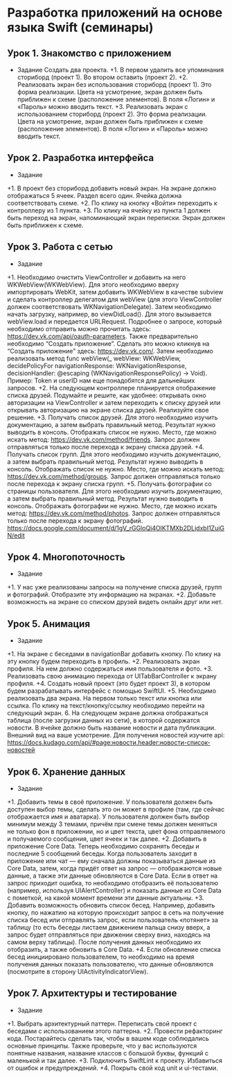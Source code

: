 # Разработка приложений на основе языка Swift (семинары)

## Урок 1. Знакомство с приложением

- Задание
Создать два проекта.
+1. В первом удалить все упоминания сториборд (проект 1).
Во втором оставить (проект 2).
+2. Реализовать экран без использования сториборд (проект 1).
Это форма реализации.
Цвета на усмотрение, экран должен быть приближен к схеме (расположение элементов).
В поля «Логин» и «Пароль» можно вводить текст.
+3. Реализовать экран с использованием сториборд (проект 2).
Это форма реализации.
Цвета на усмотрение, экран должен быть приближен к схеме (расположение элементов).
В поля «Логин» и «Пароль» можно вводить текст.

## Урок 2. Разработка интерфейса

- Задание

+1. В проект без сториборд добавить новый экран. На экране должно отображаться 5 ячеек. Раздел всего один. Ячейка должна соответствовать схеме.
+2. По клику на кнопку «Войти» переходить к контроллеру из 1 пункта.
+3. По клику на ячейку из пункта 1 должен быть переход на экран, напоминающий экран переписки. Экран должен быть приближен к схеме.

## Урок 3. Работа с сетью

- Задание

+1. Необходимо очистить ViewController и добавить на него WKWebView(WKWebView). Для этого необходимо вверху импортировать WebKit, затем добавить WKWebView в качестве subview и сделать контроллер делегатом для webView (для этого ViewController должен соответствовать WKNavigationDelegate). Затем необходимо начать загрузку, например, во viewDidLoad(). Для этого вызывается webView.load и передается URLRequest. Подробнее о запросе, который необходимо отправить можно прочитать здесь: https://dev.vk.com/api/oauth-parameters. Также предварительно необходимо “Создать приложение”. Сделать это можно кликнув на “Создать приложение” здесь: https://dev.vk.com/. Затем необходимо реализовать метод func webView(_ webView: WKWebView, decidePolicyFor navigationResponse: WKNavigationResponse, decisionHandler: @escaping (WKNavigationResponsePolicy) -> Void). Пример:
Token и userID нам еще понадобятся для дальнейших запросов.
+2. На следующем контроллере планируется отображение списка друзей. Подумайте и решите, как удобнее: открывать окно авторизации на ViewController и затем переходить к списку друзей или открывать авторизацию на экране списка друзей. Реализуйте свое решение.
+3. Получать список друзей. Для этого необходимо изучить документацию, а затем выбрать правильный метод. Результат нужно выводить в консоль. Отображать список не нужно. Место, где можно искать метод: https://dev.vk.com/method/friends.
Запрос должен отправляться только после перехода к экрану списка друзей.
+4. Получать список групп. Для этого необходимо изучить документацию, а затем выбрать правильный метод. Результат нужно выводить в консоль. Отображать список не нужно. Место, где можно искать метод: https://dev.vk.com/method/groups.
Запрос должен отправляться только после перехода к экрану списка групп.
+5. Получать фотографии со страницы пользователя. Для этого необходимо изучить документацию, а затем выбрать правильный метод. Результат нужно выводить в консоль. Отображать фотографии не нужно. Место, где можно искать метод: https://dev.vk.com/method/photos.
Запрос должен отправляться только после перехода к экрану фотографий.
https://docs.google.com/document/d/1gV_rGGloQj4OlKTMXb2DLjdxbI1ZuiGN/edit

## Урок 4. Многопоточность

- Задание

+1. У нас уже реализованы запросы на получение списка друзей, групп и фотографий. Отобразите эту информацию на экранах.
+2. Добавьте возможность на экране со списком друзей видеть онлайн друг или нет.


## Урок 5. Анимация

- Задание

+1. На экране с беседами в navigationBar добавить кнопку. По клику на эту кнопку будем переходить в профиль.
+2. Реализовать экран профиля. На нем должно содержаться имя пользователя и фото.
+3. Реализовать свою анимацию перехода от UITabBarController к экрану профиля.
+4. Создать новый проект (это будет проект 3), в котором будем разрабатывать интерфейс с помощью SwiftUI.
+5. Необходимо реализовать два экрана. На первом только текст или кнопка или ссылка. По клику на текст/кнопку/ссылку необходимо перейти на следующий экран. 6. На следующем экране должна отображаться таблица (после загрузки данных из сети), в которой содержатся новости. В ячейке должно быть название новости и дата публикации. Внешний вид на ваше усмотрение.
Для получения новостей изучите api: https://docs.kudago.com/api/#page:новости,header:новости-список-новостей

## Урок 6. Хранение данных

- Задание

+1. Добавить темы в своё приложение. У пользователя должен быть доступен выбор темы, сделать это он может в профиле (там, где сейчас отображается имя и аватарка).
У пользователя должен быть выбор минимум между 3 темами, причём при смене темы должен меняться не только фон в приложении, но и цвет текста, цвет фона отправляемого и получаемого сообщения, цвет ячеек и так далее.
+2. Добавить в приложение Core Data. Теперь необходимо сохранять беседы и последние 5 сообщений беседы.
Когда пользователь заходит в приложение или чат — ему сначала должны показываться данные из Core Data, затем, когда придёт ответ на запрос — отображаются новые данные, а также эти данные обновляются в Core Data.
Если в ответ на запрос приходит ошибка, то необходимо отобразить её пользователю (например, используя UIAlertController) и показать данные из Core Data с пометкой, на какой момент времени эти данные актуальны.
+3. Добавить возможность обновить список бесед.
Например, добавить кнопку, по нажатию на которую происходит запрос в сеть на получение списка бесед или отправлять запрос, если пользователь «потянет» за таблицу (то есть беседы листаем движением пальца снизу вверх, а запрос будет отправляться при движении сверху вниз, находясь на самом верху таблицы).
После получения данных необходимо их отобразить, а также обновить в Core Data.
+4. Если обновление списка бесед инициировано пользователем, то необходимо на время получения данных показать пользователю, что данные обновляются (посмотрите в сторону UIActivityIndicatorView).

## Урок 7. Архитектуры и тестирование

- Задание

+1. Выбрать архитектурный паттерн. Переписать свой проект с беседами с использованием этого паттерна.
+2. Провести рефакторинг кода. Постарайтесь сделать так, чтобы в вашем коде соблюдались основные принципы. Также проверьте, что у вас используются понятные названия, название классов с большой буквы, функций с маленькой и так далее.
+3. Подключить SwiftLint к проекту. Избавиться от ошибок и предупреждений.
+4. Покрыть свой код unit и ui-тестами.
 
 
